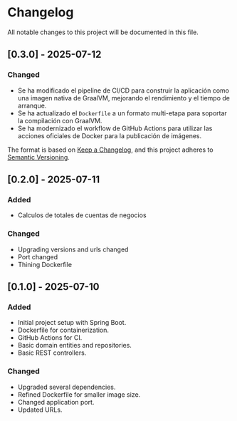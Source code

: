 # Changelog

All notable changes to this project will be documented in this file.

## [0.3.0] - 2025-07-12

### Changed
- Se ha modificado el pipeline de CI/CD para construir la aplicación como una imagen nativa de GraalVM, mejorando el rendimiento y el tiempo de arranque.
- Se ha actualizado el `Dockerfile` a un formato multi-etapa para soportar la compilación con GraalVM.
- Se ha modernizado el workflow de GitHub Actions para utilizar las acciones oficiales de Docker para la publicación de imágenes.

The format is based on [Keep a Changelog](https://keepachangelog.com/en/1.0.0/),
and this project adheres to [Semantic Versioning](https://semver.org/spec/v2.0.0.html).

## [0.2.0] - 2025-07-11

### Added
- Calculos de totales de cuentas de negocios

### Changed
- Upgrading versions and urls changed
- Port changed
- Thining Dockerfile

## [0.1.0] - 2025-07-10

### Added
- Initial project setup with Spring Boot.
- Dockerfile for containerization.
- GitHub Actions for CI.
- Basic domain entities and repositories.
- Basic REST controllers.

### Changed
- Upgraded several dependencies.
- Refined Dockerfile for smaller image size.
- Changed application port.
- Updated URLs.